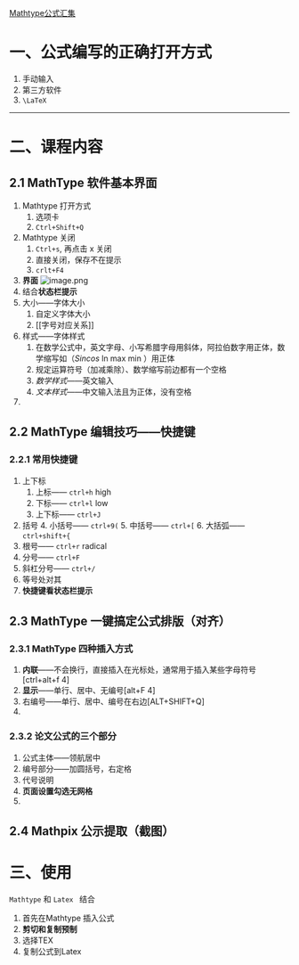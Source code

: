 [Mathtype公式汇集](https://www.bilibili.com/video/BV14i4y1V7gt/?p=5&spm_id_from=333.1007.top_right_bar_window_history.content.click)
# 一、公式编写的正确打开方式
1. 手动输入
2. 第三方软件
3. `\LaTeX`

---
# 二、课程内容
## 2.1 MathType 软件基本界面
1. Mathtype 打开方式
	1. 选项卡
	2. `Ctrl+Shift+Q`
2. Mathtype 关闭
	1. `Ctrl+s`, 再点击 x 关闭
	2. 直接关闭，保存不在提示
	3. `crlt+F4`
3. **界面**
![image.png](https://clongli1228-1321973591.cos.ap-nanjing.myqcloud.com/Picgo/20231028183451.png)
4.  结合**状态栏提示**
5. 大小——字体大小
	1. 自定义字体大小
	2. [[字号对应关系]]
6. 样式——字体样式
	1. 在数学公式中，英文字母、小写希腊字母用斜体，阿拉伯数字用正体，数学缩写如（$Sin$$cos$ ln max min ）用正体
	2. 规定运算符号（加减乘除）、数学缩写前边都有一个空格
	3. *数学样式*——英文输入
	4. *文本样式*——中文输入法且为正体，没有空格
7. 
## 2.2 MathType 编辑技巧——快捷键
### 2.2.1 常用快捷键
1. 上下标
	1. 上标—— `ctrl+h` high
	2. 下标—— `ctrl+l` low
	3. 上下标—— `ctrl+J`
2. 括号
	4. 小括号—— `ctrl+9(`
	5. 中括号—— `ctrl+[`
	6. 大括弧—— `ctrl+shift+{`
3. 根号—— `ctrl+r` radical
4. 分号—— `ctrl+F`
5. 斜杠分号—— `ctrl+/`
6. 等号处对其
7. **快捷键看状态栏提示**
## 2.3 MathType 一键搞定公式排版（对齐）
### 2.3.1 MathType 四种插入方式
1. **内联**——不会换行，直接插入在光标处，通常用于插入某些字母符号[ctrl+alt+f 4]
2. **显示**——单行、居中、无编号[alt+F 4]
3. 右编号——单行、居中、编号在右边[ALT+SHIFT+Q]
4. 
### 2.3.2 论文公式的三个部分
1. 公式主体——领航居中
2. 编号部分——加圆括号，右定格
3. 代号说明
4. **页面设置勾选无网格**
5. 
## 2.4 Mathpix 公示提取（截图）

# 三、使用 
`Mathtype` 和 `Latex ` 结合
1. 首先在Mathtype 插入公式
2. **剪切和复制预制**
3. 选择TEX
4. 复制公式到Latex


